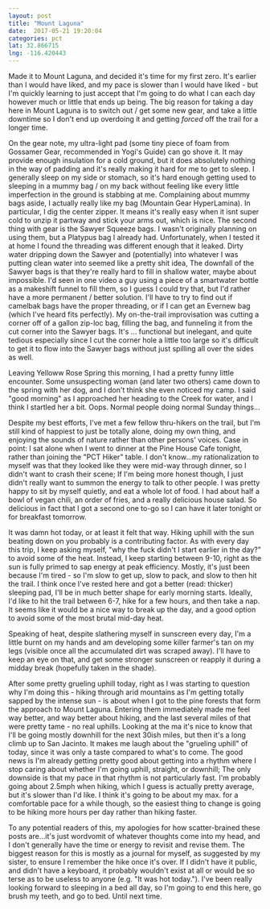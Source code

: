 ```yaml
---
layout: post
title: "Mount Laguna"
date:  2017-05-21 19:20:04
categories: pct
lat: 32.866715 
lng: -116.420443
---
```

Made it to Mount Laguna, and decided it's time for my first zero.  It's earlier than I would have liked, and my pace is slower than I would have liked - but I'm quickly learning to just accept that I'm going to do what I can each day however much or little that ends up being.  The big reason for taking a day here in Mount Laguna is to switch out / get some new gear, and take a little downtime so I don't end up overdoing it and getting *forced* off the trail for a longer time.

On the gear note, my ultra-light pad (some tiny piece of foam from Gossamer Gear, recommended in Yogi's Guide) can go shove it.  It may provide enough insulation for a cold ground, but it does absolutely nothing in the way of padding and it's really making it hard for me to get to sleep.  I generally sleep on my side or stomach, so it's hard enough getting used to sleeping in a mummy bag / on my back without feeling like every little imperfection in the ground is stabbing at me.  Complaining about mummy bags aside, I actually really like my bag (Mountain Gear HyperLamina).  In particular, I dig the center zipper.  It means it's really easy when it isnt super cold to unzip it partway and stick your arms out, which is nice.  The second thing with gear is the Sawyer Squeeze bags.  I wasn't originally planning on using them, but a Platypus bag I already had.  Unfortunately, when I tested it at home I found the threading was different enough that it leaked.  Dirty water dripping down the Sawyer and (potentially) into whatever I was putting clean water into seemed like a pretty shit idea,  The downfall of the Sawyer bags is that they're really hard to fill in shallow water, maybe about impossible.  I'd seen in one video a guy using a piece of a smartwater bottle as a makeshift funnel to fill them, so I guess I could try that, but I'd rather have a more permanent / better solution.  I'll have to try to find out if camelbak bags have the proper threading, or if I can get an Evernew bag (which I've heard fits perfectly).  My on-the-trail improvisation was cutting a corner off of a gallon zip-loc bag, filling the bag, and funneling it from the cut corner into the Sawyer bags.  It's ... functional but inelegant, and quite tedious especially since I cut the corner hole a little too large so it's difficult to get it to flow into the Sawyer bags without just spilling all over the sides as well.

Leaving Yelloww Rose Spring this morning, I had a pretty funny little encounter.  Some unsuspecting woman (and later two others) came down to the spring with her dog, and I don't think she even noticed my camp.  I said "good morning" as I approached her heading to the Creek for water, and I think I startled her a bit.  Oops.  Normal people doing normal Sunday things...

Despite my best efforts, I've met a few fellow thru-hikers on the trail, but I'm still kind of happiest to just be totally alone, doing my own thing, and enjoying the sounds of nature rather than other persons' voices.  Case in point: I sat alone when I went to dinner at the Pine House Cafe tonight, rather than joining the "PCT Hiker" table.  I don't know...my rationalization to myself was that they looked like they were mid-way through dinner, so I didn't want to crash their scene; If I'm being more honest though, I just didn't really want to summon the energy to talk to other people.  I was pretty happy to sit by myself quietly, and eat a whole lot of food.  I had about half a bowl of vegan chili, an order of fries, and a really delicious house salad.  So delicious in fact that I got a second one to-go so I can have it later tonight or for breakfast tomorrow.

It was damn hot today, or at least it felt that way.  Hiking uphill with the sun beating down on you probably is a contributing factor.  As with every day this trip, I keep asking myself, "why the fuck didn't I start earlier in the day?" to avoid some of the heat.  Instead, I keep starting between 9-10, right as the sun is fully primed to sap energy at peak efficiency.  Mostly, it's just been because I'm tired - so I'm slow to get up, slow to pack, and slow to then hit the trail.  I think once I've rested here and got a better (read: thicker) sleeping pad, I'll be in much better shape for early morning starts.  Ideally, I'd like to hit the trail between 6-7, hike for a few hours, and then take a nap.  It seems like it would be a nice way to break up the day, and a good option to avoid some of the most brutal mid-day heat.

Speaking of heat, despite slathering myself in sunscreen every day, I'm a little burnt on my hands and am developing some killer farmer's tan on my legs (visible once all the accumulated dirt was scraped away).  I'll have to keep an eye on that, and get some stronger sunscreen or reapply it during a midday break (hopefully taken in the shade).

After some pretty grueling uphill today, right as I was starting to question why I'm doing this - hiking through arid mountains as I'm getting totally sapped by the intense sun - is about when I got to the pine forests that form the approach to Mount Laguna.  Entering them immediately made me feel way better, and way better about hiking, and the last several miles of that were pretty tame - no real uphills.  Looking at the ma  it's nice to know that I'll be going mostly downhill for the next 30ish miles, but then it's a long climb up to San Jacinto.  It makes me laugh about the "grueling uphill" of today, since it was only a taste compared to what's to come.  The good news is I'm already getting pretty good about getting into a rhythm where I stop caring about whether I'm going uphill, straight, or downhill; The only downside is that my pace in that rhythm is not particularly fast.  I'm probably going about 2.5mph when hiking, which I guess is actually pretty average, but it's slower than I'd like.  I think it's going to be about my max. for a comfortable  pace for a while though, so the easiest thing to change is going to be hiking more hours per day rather than hiking faster.

To any potential readers of this, my apologies for how scatter-brained these posts are...it's just wordvomit of whatever thoughts come into my head, and I don't generally have the time or energy to revisit and revise them.  The biggest reason for this is mostly as a journal for myself, as suggested by my sister, to ensure I remember the hike once it's over.  If I didn't have it public, and didn't have a keyboard, it probably wouldn't exist at all or would be so terse as to be useless to anyone (e.g. "It was hot today.").  I've been really looking forward to sleeping in a bed all day, so I'm going to end this here, go brush my teeth, and go to bed.  Until next time.
